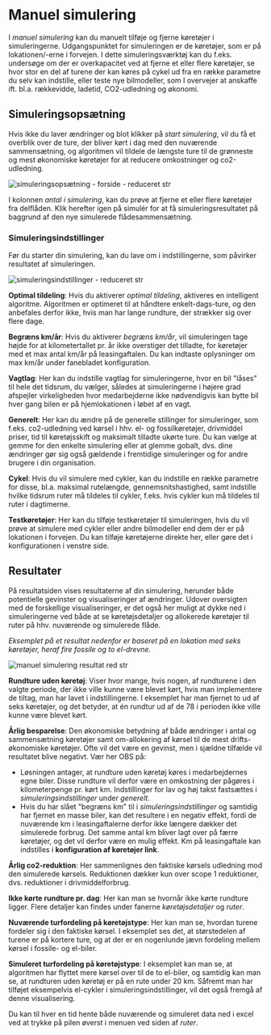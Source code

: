 # Manuel simulering #

I _manuel simulering_ kan du manuelt tilføje og fjerne køretøjer i simuleringerne. Udgangspunktet for simuleringen er de køretøjer, som er på lokationen/-erne i forvejen. I dette simuleringsværktøj kan du f.eks. undersøge om der er overkapacitet ved at fjerne et eller flere køretøjer, se hvor stor en del af turene der kan køres på cykel ud fra en række parametre du selv kan indstille, eller teste nye bilmodeller, som I overvejer at anskaffe ift. bl.a. rækkevidde, ladetid, CO2-udledning og økonomi.

## Simuleringsopsætning ##
Hvis ikke du laver ændringer og blot klikker på _start simulering_, vil du få et overblik over de ture, der bliver kørt i dag med den nuværende sammensætning, og algoritmen vil tildele de længste ture til de grønneste og mest økonomiske køretøjer for at reducere omkostninger og co2-udledning.

![simuleringsopsætning - forside - reduceret str](https://github.com/user-attachments/assets/4a2846ee-bc48-4194-ba84-ace92226fc18)

I kolonnen _antal i simulering_, kan du prøve at fjerne et eller flere køretøjer fra delflåden. Klik herefter igen på simulér for at få simuleringsresultatet på baggrund af den nye simulerede flådesammensætning.

### Simuleringsindstillinger ###

Før du starter din simulering, kan du lave om i indstillingerne, som påvirker resultatet af simuleringen.

![simuleringsindstillinger - reduceret str](https://github.com/user-attachments/assets/1e86f3ad-49ea-40a4-b9e2-5daf819721d1)

__Optimal tildeling__: Hvis du aktiverer _optimal tildeling_, aktiveres en intelligent algoritme. Algoritmen er optimeret til at håndtere enkelt-dags-ture, og den anbefales derfor ikke, hvis man har lange rundture, der strækker sig over flere dage. 

__Begræns km/år__: Hvis du aktiverer _begræns km/år_, vil simuleringen tage højde for at kilometertallet pr. år ikke overstiger det tilladte, for køretøjer med et max antal km/år på leasingaftalen. Du kan indtaste oplysninger om max km/år under fanebladet konfiguration.

__Vagtlag__: Her kan du indstille vagtlag for simuleringerne, hvor en bil "låses" til hele det tidsrum, du vælger, således at simuleringerne i højere grad afspejler virkeligheden hvor medarbejderne ikke nødvendigvis kan bytte bil hver gang bilen er på hjemlokationen i løbet af en vagt.

__Generelt__: Her kan du ændre på de generelle stillinger for simuleringer, som f.eks. co2-udledning ved kørsel i hhv. el- og fossilkøretøjer, drivmiddel priser, tid til køretøjsskift og maksimalt tilladte ukørte ture. Du kan vælge at gemme for den enkelte simulering eller at glemme gobalt, dvs. dine ændringer gør sig også gældende i fremtidige simuleringer og for andre brugere i din organisation. 

__Cykel__: Hvis du vil simulere med cykler, kan du indstille en række parametre for disse, bl.a. maksimal rutelængde, gennemsnitshastighed, samt indstille hvilke tidsrum ruter må tildeles til cykler, f.eks. hvis cykler kun må tildeles til ruter i dagtimerne.

__Testkøretøjer__: Her kan du tilføje testkøretøjer til simuleringen, hvis du vil prøve at simulere med cykler eller andre bilmodeller end dem der er på lokationen i forvejen. Du kan tilføje køretøjerne direkte her, eller gøre det i konfigurationen i venstre side. 


  

## Resultater ##
På resultatsiden vises resultaterne af din simulering, herunder både potentielle gevinster og visualiseringer af ændringer. Udover oversigten med de forskellige visualiseringer, er det også her muligt at dykke ned i simuleringerne ved både at se køretøjsdetaljer og allokerede køretøjer til ruter på hhv. nuværende og simulerede flåde. 

_Eksemplet på et resultat nedenfor er baseret på en lokation med seks køretøjer, heraf fire fossile og to el-drevne._

![manuel simulering resultat red str](https://github.com/user-attachments/assets/73512023-cdb0-403a-bfb5-ef337fbd6a93)

__Rundture uden køretøj__: Viser hvor mange, hvis nogen, af rundturene i den valgte periode, der ikke ville kunne være blevet kørt, hvis man implementere de tiltag, man har lavet i indstillingerne. I eksemplet har man fjernet to ud af seks køretøjer, og det betyder, at én rundtur ud af de 78 i perioden ikke ville kunne være blevet kørt. 

__Årlig besparelse__: Den økonomiske betydning af både ændringer i antal og sammensætning køretøjer samt om-allokering af kørsel til de mest drifts-økonomiske køretøjer. Ofte vil det være en gevinst, men i sjældne tilfælde vil resultatet blive negativt. Vær her OBS på:
+ Løsningen antager, at rundture uden køretøj køres i medarbejdernes egne biler. Disse rundture vil derfor være en omkostning der pågøres i kilometerpenge pr. kørt km. Indstillinger for lav og høj takst fastsættes i _simuleringsindstillinger_ under _generelt_.
+ Hvis du har slået "begræns km" til i _simuleringsindstillinger_ og samtidig har fjernet en masse biler, kan det resultere i en negativ effekt, fordi de nuværende km i leasingaftalerne derfor ikke længere dækker det simulerede forbrug. Det samme antal km bliver lagt over på færre køretøjer, og det vil derfor være en mulig effekt. Km på leasingaftale kan indstilles i __konfiguration af køretøjer link__.

__Årlig co2-reduktion__: Her sammenlignes den faktiske kørsels udledning mod den simulerede kørsels. Reduktionen dækker kun over scope 1 reduktioner, dvs. reduktioner i drivmiddelforbrug. 

__Ikke kørte rundture pr. dag__: Her kan man se hvornår ikke kørte rundture ligger. Flere detaljer kan findes under fanerne _køretøjsdetaljer_ og _ruter_. 

__Nuværende turfordeling på køretøjstype__: Her kan man se, hvordan turene fordeler sig i den faktiske kørsel. I eksemplet ses det, at størstedelen af turene er på kortere ture, og at der er en nogenlunde jævn fordeling mellem kørsel i fossile- og el-biler. 

__Simuleret turfordeling på køretøjstype__: I eksemplet kan man se, at algoritmen har flyttet mere kørsel over til de to el-biler, og samtidig kan man se, at rundturen uden køretøj er på en rute under 20 km. Såfremt man har tilføjet eksempelvis el-cykler i simuleringsindstillinger, vil det også fremgå af denne visualisering.  

Du kan til hver en tid hente både nuværende og simuleret data ned i excel ved at trykke på pilen øverst i menuen ved siden af _ruter_. 



